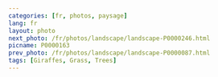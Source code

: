 ```yaml
---
categories: [fr, photos, paysage]
lang: fr
layout: photo
next_photo: /fr/photos/landscape/landscape-P0000246.html
picname: P0000163
prev_photo: /fr/photos/landscape/landscape-P0000087.html
tags: [Giraffes, Grass, Trees]
---
```

